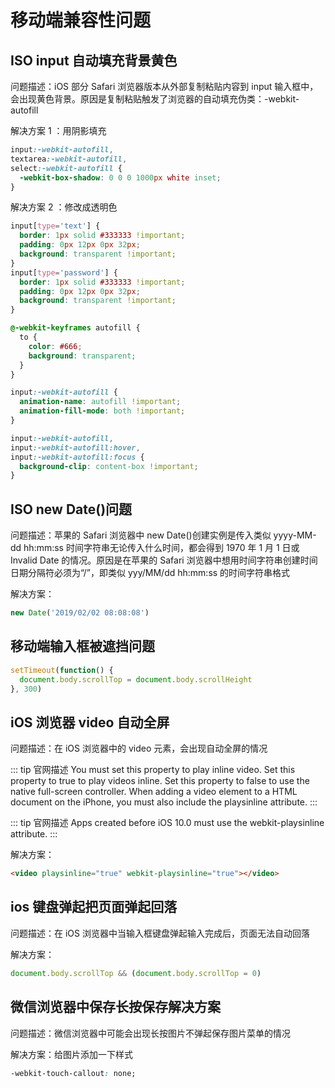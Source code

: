 # 移动端兼容性问题

## ISO input 自动填充背景黄色

问题描述：iOS 部分 Safari 浏览器版本从外部复制粘贴内容到 input 输入框中，会出现黄色背景。原因是复制粘贴触发了浏览器的自动填充伪类：-webkit-autofill

解决方案 1 ：用阴影填充

```css
input:-webkit-autofill,
textarea:-webkit-autofill,
select:-webkit-autofill {
  -webkit-box-shadow: 0 0 0 1000px white inset;
}
```

解决方案 2 ：修改成透明色

```css
input[type='text'] {
  border: 1px solid #333333 !important;
  padding: 0px 12px 0px 32px;
  background: transparent !important;
}
input[type='password'] {
  border: 1px solid #333333 !important;
  padding: 0px 12px 0px 32px;
  background: transparent !important;
}

@-webkit-keyframes autofill {
  to {
    color: #666;
    background: transparent;
  }
}

input:-webkit-autofill {
  animation-name: autofill !important;
  animation-fill-mode: both !important;
}

input:-webkit-autofill,
input:-webkit-autofill:hover,
input:-webkit-autofill:focus {
  background-clip: content-box !important;
}
```

## ISO new Date()问题

问题描述：苹果的 Safari 浏览器中 new Date()创建实例是传入类似 yyyy-MM-dd hh:mm:ss 时间字符串无论传入什么时间，都会得到 1970 年 1 月 1 日或 Invalid Date 的情况。原因是在苹果的 Safari 浏览器中想用时间字符串创建时间日期分隔符必须为“/”，即类似 yyy/MM/dd hh:mm:ss 的时间字符串格式

解决方案：

```js
new Date('2019/02/02 08:08:08')
```

## 移动端输入框被遮挡问题

```js
setTimeout(function() {
  document.body.scrollTop = document.body.scrollHeight
}, 300)
```

## iOS 浏览器 video 自动全屏

问题描述：在 iOS 浏览器中的 video 元素，会出现自动全屏的情况

::: tip 官网描述
You must set this property to play inline video. Set this property to true to play videos inline. Set this property to false to use the native full-screen controller. When adding a video element to a HTML document on the iPhone, you must also include the playsinline attribute.
:::

::: tip 官网描述
Apps created before iOS 10.0 must use the webkit-playsinline attribute.
:::

解决方案：

```html
<video playsinline="true" webkit-playsinline="true"></video>
```

## ios 键盘弹起把页面弹起回落

问题描述：在 iOS 浏览器中当输入框键盘弹起输入完成后，页面无法自动回落

解决方案：

```js
document.body.scrollTop && (document.body.scrollTop = 0)
```

## 微信浏览器中保存长按保存解决方案

问题描述：微信浏览器中可能会出现长按图片不弹起保存图片菜单的情况

解决方案：给图片添加一下样式

```css
-webkit-touch-callout: none;
```
